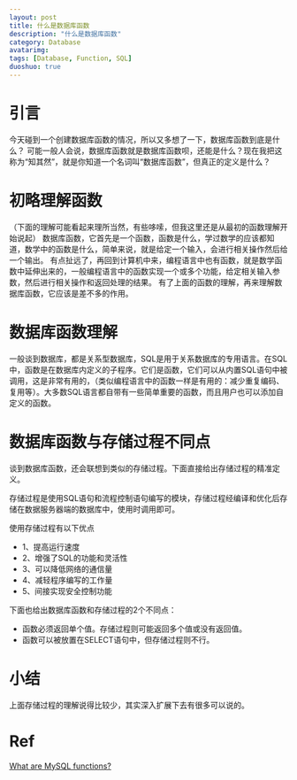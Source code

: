 ```yaml
---
layout: post
title: 什么是数据库函数
description: "什么是数据库函数"
category: Database
avatarimg:
tags: [Database, Function, SQL]
duoshuo: true
---
```


# 引言
今天碰到一个创建数据库函数的情况，所以又多想了一下，数据库函数到底是什么？ 
可能一般人会说，数据库函数就是数据库函数呗，还能是什么？现在我把这称为“知其然”，就是你知道一个名词叫“数据库函数”，但真正的定义是什么？

# 初略理解函数
（下面的理解可能看起来理所当然，有些哆嗦，但我这里还是从最初的函数理解开始说起） 
数据库函数，它首先是一个函数，函数是什么，学过数学的应该都知道，数学中的函数是什么，简单来说，就是给定一个输入，会进行相关操作然后给一个输出。
有点扯远了，再回到计算机中来，编程语言中也有函数，就是数学函数中延伸出来的，一般编程语言中的函数实现一个或多个功能，给定相关输入参数，然后进行相关操作和返回处理的结果。
有了上面的函数的理解，再来理解数据库函数，它应该是差不多的作用。

# 数据库函数理解
一般谈到数据库，都是关系型数据库，SQL是用于关系数据库的专用语言。在SQL中，函数是在数据库内定义的子程序。它们是函数，它们可以从内置SQL语句中被调用，这是非常有用的，（类似编程语言中的函数一样是有用的：减少重复编码、复用等）。大多数SQL语言都自带有一些简单重要的函数，而且用户也可以添加自定义的函数。

# 数据库函数与存储过程不同点
谈到数据库函数，还会联想到类似的存储过程。下面直接给出存储过程的精准定义。
>
存储过程是使用SQL语句和流程控制语句编写的模块，存储过程经编译和优化后存储在数据服务器端的数据库中，使用时调用即可。

使用存储过程有以下优点
* 1、提高运行速度   
* 2、增强了SQL的功能和灵活性  
* 3、可以降低网络的通信量  
* 4、减轻程序编写的工作量  
* 5、间接实现安全控制功能  

下面也给出数据库函数和存储过程的2个不同点：
* 函数必须返回单个值。存储过程则可能返回多个值或没有返回值。
* 函数可以被放置在SELECT语句中，但存储过程则不行。

# 小结
上面存储过程的理解说得比较少，其实深入扩展下去有很多可以说的。

# Ref
[What are MySQL functions?](http://stackoverflow.com/questions/4529001/what-are-mysql-functions)

